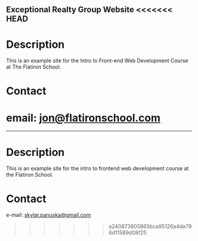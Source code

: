 Exceptional Realty Group Website
<<<<<<< HEAD
---

# Description

This is an example site for the Intro to Front-end Web Development Course at The Flatiron School.

# Contact

email: jon@flatironschool.com
=======
-------------

# Description

This is an example site for the intro to frontend web development course at the Flatiron School.

# Contact

e-mail: skylar.panuska@gmail.com
>>>>>>> a240873805865bca95126a4de796d11589d08f25
